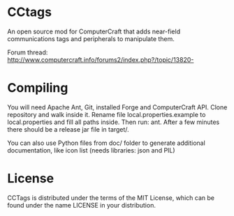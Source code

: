 CCtags
=============

An open source mod for ComputerCraft that adds near-field communications tags and peripherals to manipulate them.  

Forum thread: http://www.computercraft.info/forums2/index.php?/topic/13820-

Compiling
=======

You will need Apache Ant, Git, installed Forge and ComputerCraft API.
Clone repository and walk inside it. Rename file local.properties.example to local.properties and fill all paths inside.
Then run: ant. After a few minutes there should be a release jar file in target/. 

You can also use Python files from doc/ folder to generate additional documentation, like icon list (needs libraries: json and PIL)

License
=======

CCTags is distributed under the terms of the MIT License, which can be found under the name LICENSE in your distribution.